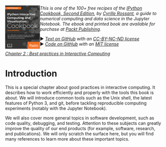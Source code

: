 <a href="https://github.com/ipython-books/cookbook-2nd"><img src="../cover-cookbook-2nd.png" align="left" alt="IPython Cookbook, Second Edition" height="140" /></a> *This is one of the 100+ free recipes of the [IPython Cookbook, Second Edition](https://github.com/ipython-books/cookbook-2nd), by [Cyrille Rossant](http://cyrille.rossant.net), a guide to numerical computing and data science in the Jupyter Notebook. The ebook and printed book are available for purchase at [Packt Publishing](https://www.packtpub.com/big-data-and-business-intelligence/ipython-interactive-computing-and-visualization-cookbook-second-e).*

▶ *[Text on GitHub](https://github.com/ipython-books/cookbook-2nd) with an [CC-BY-NC-ND license](https://creativecommons.org/licenses/by-nc-nd/3.0/us/legalcode)*  
▶ *[Code on GitHub](https://github.com/ipython-books/cookbook-2nd-code) with an [MIT license](https://opensource.org/licenses/MIT)*

[*Chapter 2 : Best practices in Interactive Computing*](../)

# Introduction

This is a special chapter about good practices in interactive computing. It describes how to work efficiently and properly with the tools this book is about. We will introduce common tools such as the Unix shell, the latest features of Python 3, and git, before tackling reproducible computing experiments (notably with the Jupyter Notebook).

We will also cover more general topics in software development, such as code quality, debugging, and testing. Attention to these subjects can greatly improve the quality of our end products (for example, software, research, and publications). We will only scratch the surface here, but you will find many references to learn more about these important topics.
